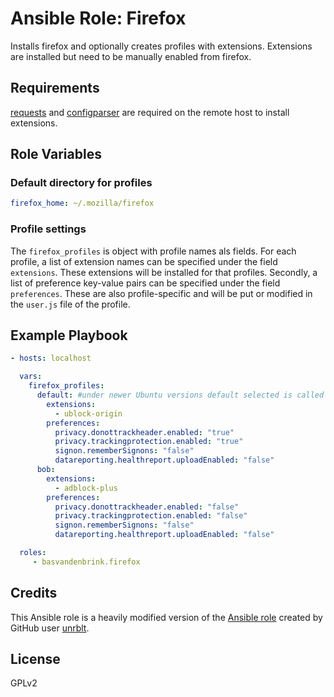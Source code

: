 # Ansible Role: Firefox

Installs firefox and optionally creates profiles with extensions.
Extensions are installed but need to be manually enabled from firefox.

## Requirements

[requests][0] and [configparser][1] are required on the remote host to install extensions.

## Role Variables

### Default directory for profiles

```yaml
firefox_home: ~/.mozilla/firefox
```

### Profile settings

The `firefox_profiles` is object with profile names als fields. For each profile, a list of extension names can be specified under the field `extensions`. These extensions will be installed for that profiles. Secondly, a list of preference key-value pairs can be specified under the field `preferences`. These are also profile-specific and will be put or modified in the `user.js` file of the profile.

## Example Playbook

```yaml
- hosts: localhost

  vars:
    firefox_profiles:
      default: #under newer Ubuntu versions default selected is called default-release
        extensions:
          - ublock-origin
        preferences:
          privacy.donottrackheader.enabled: "true"
          privacy.trackingprotection.enabled: "true"
          signon.rememberSignons: "false"
          datareporting.healthreport.uploadEnabled: "false"
      bob:
        extensions:
          - adblock-plus
        preferences:
          privacy.donottrackheader.enabled: "false"
          privacy.trackingprotection.enabled: "false"
          signon.rememberSignons: "false"
          datareporting.healthreport.uploadEnabled: "false"

  roles:
     - basvandenbrink.firefox
```

## Credits

This Ansible role is a heavily modified version of the [Ansible role](https://github.com/unrblt/ansible-role-firefox) created by GitHub user [unrblt](https://github.com/unrblt).

## License

GPLv2

[0]: http://docs.python-requests.org/en/master "requests"
[1]: https://docs.python.org/3/library/configparser.html "configparser"

